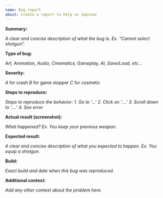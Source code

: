 ```yaml
---
name: Bug report
about: Create a report to help us improve
---
```

**Summary:** 

_A clear and concise description of what the bug is. Ex. “Cannot select shotgun”._

**Type of bug:**

_Art, Animation, Audio, Cinematics, Gameplay, AI, Save/Load, etc..._

**Severity:**

*A* for crash
*B* for game stopper
*C* for cosmetic

**Steps to reproduce:**

_Steps to reproduce the behavior:_
_1. Go to '...'_
_2. Click on '....'_
_3. Scroll down to '....'_
_4. See error_

**Actual result (screenshot):**

_What happened? Ex. You keep your previous weapon._

**Expected result:**

_A clear and concise description of what you expected to happen. Ex. You equip a shotgun._

**Build:**

_Exact build and date when this bug was reproduced._

**Additional context:**

_Add any other context about the problem here._
